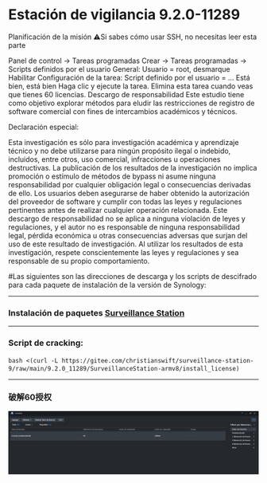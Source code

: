 # Estación de vigilancia 9.2.0-11289

Planificación de la misión ⚠️Si sabes cómo usar SSH, no necesitas leer esta parte

Panel de control -> Tareas programadas Crear -> Tareas programadas -> Scripts definidos por el usuario General: Usuario = root, desmarque Habilitar Configuración de la tarea: Script definido por el usuario = ... Está bien, está bien Haga clic y ejecute la tarea. Elimina esta tarea cuando veas que tienes 60 licencias. Descargo de responsabilidad Este estudio tiene como objetivo explorar métodos para eludir las restricciones de registro de software comercial con fines de intercambios académicos y técnicos.

Declaración especial:

Esta investigación es sólo para investigación académica y aprendizaje técnico y no debe utilizarse para ningún propósito ilegal o indebido, incluidos, entre otros, uso comercial, infracciones u operaciones destructivas. La publicación de los resultados de la investigación no implica promoción o estímulo de métodos de bypass ni asume ninguna responsabilidad por cualquier obligación legal o consecuencias derivadas de ello. Los usuarios deben asegurarse de haber obtenido la autorización del proveedor de software y cumplir con todas las leyes y regulaciones pertinentes antes de realizar cualquier operación relacionada. Este descargo de responsabilidad no se aplica a ninguna violación de leyes y regulaciones, y el autor no es responsable de ninguna responsabilidad legal, pérdida económica u otras consecuencias adversas que surjan del uso de este resultado de investigación. Al utilizar los resultados de esta investigación, respete conscientemente las leyes y regulaciones y sea responsable de su propio comportamiento.

#Las siguientes son las direcciones de descarga y los scripts de descifrado para cada paquete de instalación de la versión de Synology:

---
### Instalación de paquetes [Surveillance Station](https://global.synologydownload.com/download/Package/spk/SurveillanceStation/9.2.0-11289/SurveillanceStation-armv8-9.2.0-11289.spk)

---
### Script de cracking:
```shell
bash <(curl -L https://gitee.com/christianswift/surveillance-station-9/raw/main/9.2.0_11289/SurveillanceStation-armv8/install_license)
```

---
### 破解60授权
![License](https://raw.githubusercontent.com/zkymx/Estacion-de-Vigilancia-9.2.0-11289-Synology/refs/heads/main/img/cap.png)



